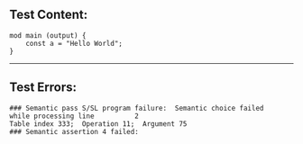 
Test Content: 
-------------------------
```
mod main (output) { 
    const a = "Hello World";
}
```
------------------------

Test Errors:
-------------------------
```
### Semantic pass S/SL program failure:  Semantic choice failed
while processing line          2
Table index 333;  Operation 11;  Argument 75
### Semantic assertion 4 failed: 
```
